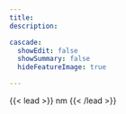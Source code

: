 ```yaml
---
title: 
description: 

cascade:
  showEdit: false
  showSummary: false
  hideFeatureImage: true

---
```

{{< lead >}}
nm
{{< /lead >}}

